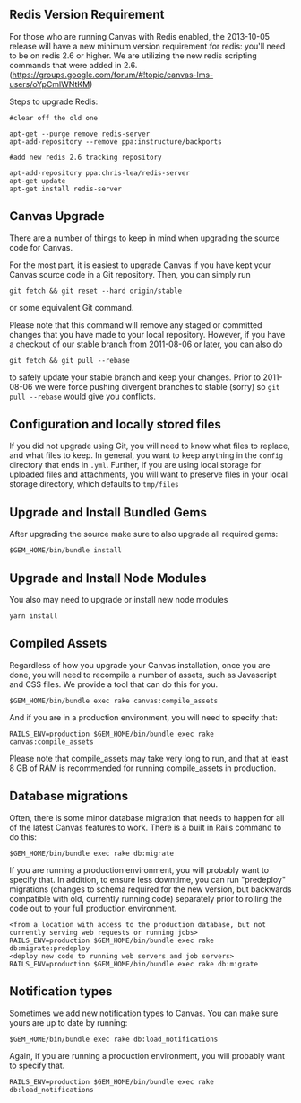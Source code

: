## Redis Version Requirement

For those who are running Canvas with Redis enabled, the 2013-10-05 release will have a new minimum version requirement for redis: you'll need to be on redis 2.6 or higher. We are utilizing the new redis scripting commands that were added in 2.6. (https://groups.google.com/forum/#!topic/canvas-lms-users/oYpCmlWNtKM)

Steps to upgrade Redis:

```
#clear off the old one

apt-get --purge remove redis-server
apt-add-repository --remove ppa:instructure/backports

#add new redis 2.6 tracking repository

apt-add-repository ppa:chris-lea/redis-server
apt-get update
apt-get install redis-server
```

## Canvas Upgrade

There are a number of things to keep in mind when upgrading the source code for Canvas.

For the most part, it is easiest to upgrade Canvas if you have kept your Canvas source code in a Git repository. Then, you can simply run

```
git fetch && git reset --hard origin/stable
```

or some equivalent Git command.

Please note that this command will remove any staged or committed changes that you have made to your local repository. However, if you have a checkout of our stable branch from 2011-08-06 or later, you can also do

```
git fetch && git pull --rebase
```

to safely update your stable branch and keep your changes. Prior to 2011-08-06 we were force pushing divergent branches to stable (sorry) so `git pull --rebase` would give you conflicts.

## Configuration and locally stored files

If you did not upgrade using Git, you will need to know what files to replace, and what files to keep. In general, you want to keep anything in the `config` directory that ends in `.yml`. Further, if you are using local storage for uploaded files and attachments, you will want to preserve files in your local storage directory, which defaults to `tmp/files`

## Upgrade and Install Bundled Gems

After upgrading the source make sure to also upgrade all required gems:

```
$GEM_HOME/bin/bundle install
```

## Upgrade and Install Node Modules

You also may need to upgrade or install new node modules

```
yarn install
```

## Compiled Assets

Regardless of how you upgrade your Canvas installation, once you are done, you will need to recompile a number of assets, such as Javascript and CSS files. We provide a tool that can do this for you.

```
$GEM_HOME/bin/bundle exec rake canvas:compile_assets
```

And if you are in a production environment, you will need to specify that:

```
RAILS_ENV=production $GEM_HOME/bin/bundle exec rake canvas:compile_assets
```

Please note that compile_assets may take very long to run, and that at least 8 GB of RAM is recommended for running compile_assets in production.

## Database migrations

Often, there is some minor database migration that needs to happen for all of the latest Canvas features to work. There is a built in Rails command to do this:

```
$GEM_HOME/bin/bundle exec rake db:migrate
```

If you are running a production environment, you will probably want to specify that. In addition, to ensure less downtime, you can run "predeploy" migrations (changes to schema required for the new version, but backwards compatible with old, currently running code) separately prior to rolling the code out to your full production environment.

```
<from a location with access to the production database, but not currently serving web requests or running jobs>
RAILS_ENV=production $GEM_HOME/bin/bundle exec rake db:migrate:predeploy
<deploy new code to running web servers and job servers>
RAILS_ENV=production $GEM_HOME/bin/bundle exec rake db:migrate
```

## Notification types

Sometimes we add new notification types to Canvas. You can make sure yours are up to date by running:

```
$GEM_HOME/bin/bundle exec rake db:load_notifications
```

Again, if you are running a production environment, you will probably want to specify that.

```
RAILS_ENV=production $GEM_HOME/bin/bundle exec rake db:load_notifications
```
